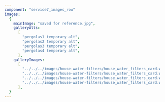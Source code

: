 ```yaml
---
component: "service7_images_row"
images:
  {
    mainImage: "saved for reference.jpg",
    galleryAlts:
      [
        "pergolas1 temporary alt",
        "pergolas2 temporary alt",
        "pergolas3 temporary alt",
        "pergolas4 temporary alt",
      ],
    galleryImages:
      [
        "../../../images/house-water-filters/house_water_filters_card.webp", 
        "../../../images/house-water-filters/house_water_filters_card.webp", 
        "../../../images/house-water-filters/house_water_filters_card.webp", 
        "../../../images/house-water-filters/house_water_filters_card.webp"
      ],
  }
---
```

